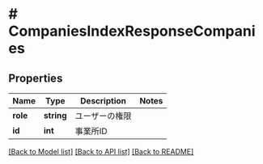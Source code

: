 # # CompaniesIndexResponseCompanies

## Properties

Name | Type | Description | Notes
------------ | ------------- | ------------- | -------------
**role** | **string** | ユーザーの権限 | 
**id** | **int** | 事業所ID | 

[[Back to Model list]](../../README.md#documentation-for-models) [[Back to API list]](../../README.md#documentation-for-api-endpoints) [[Back to README]](../../README.md)


